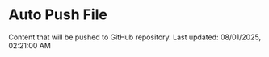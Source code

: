 # Auto Push File

Content that will be pushed to GitHub repository.
Last updated: 08/01/2025, 02:21:00 AM